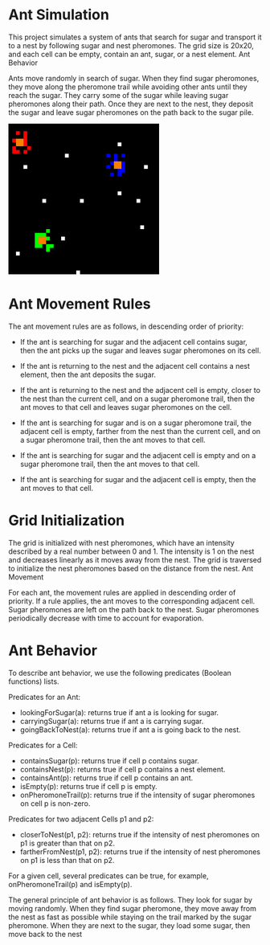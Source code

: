 # Ant Simulation

This project simulates a system of ants that search for sugar and transport it to a nest by following sugar and nest pheromones. The grid size is 20x20, and each cell can be empty, contain an ant, sugar, or a nest element.
Ant Behavior

Ants move randomly in search of sugar. When they find sugar pheromones, they move along the pheromone trail while avoiding other ants until they reach the sugar. They carry some of the sugar while leaving sugar pheromones along their path. Once they are next to the nest, they deposit the sugar and leave sugar pheromones on the path back to the sugar pile.

![GIF of program](anim.gif)

# Ant Movement Rules

The ant movement rules are as follows, in descending order of priority:

- If the ant is searching for sugar and the adjacent cell contains sugar, then the ant picks up the sugar and leaves sugar pheromones on its cell.

- If the ant is returning to the nest and the adjacent cell contains a nest element, then the ant deposits the sugar.

- If the ant is returning to the nest and the adjacent cell is empty, closer to the nest than the current cell, and on a sugar pheromone trail, then the ant moves to that cell and leaves sugar pheromones on the cell.

- If the ant is searching for sugar and is on a sugar pheromone trail, the adjacent cell is empty, farther from the nest than the current cell, and on a sugar pheromone trail, then the ant moves to that cell.

- If the ant is searching for sugar and the adjacent cell is empty and on a sugar pheromone trail, then the ant moves to that cell.

- If the ant is searching for sugar and the adjacent cell is empty, then the ant moves to that cell.

# Grid Initialization

The grid is initialized with nest pheromones, which have an intensity described by a real number between 0 and 1. The intensity is 1 on the nest and decreases linearly as it moves away from the nest. The grid is traversed to initialize the nest pheromones based on the distance from the nest.
Ant Movement

For each ant, the movement rules are applied in descending order of priority. If a rule applies, the ant moves to the corresponding adjacent cell. Sugar pheromones are left on the path back to the nest. Sugar pheromones periodically decrease with time to account for evaporation.

# Ant Behavior

To describe ant behavior, we use the following predicates (Boolean functions) lists.

Predicates for an Ant:

- lookingForSugar(a): returns true if ant a is looking for sugar.
- carryingSugar(a): returns true if ant a is carrying sugar.
- goingBackToNest(a): returns true if ant a is going back to the nest.

Predicates for a Cell:

- containsSugar(p): returns true if cell p contains sugar.
- containsNest(p): returns true if cell p contains a nest element.
- containsAnt(p): returns true if cell p contains an ant.
- isEmpty(p): returns true if cell p is empty.
- onPheromoneTrail(p): returns true if the intensity of sugar pheromones on cell p is non-zero.

Predicates for two adjacent Cells p1 and p2:

- closerToNest(p1, p2): returns true if the intensity of nest pheromones on p1 is greater than that on p2.
- fartherFromNest(p1, p2): returns true if the intensity of nest pheromones on p1 is less than that on p2.

For a given cell, several predicates can be true, for example, onPheromoneTrail(p) and isEmpty(p).

The general principle of ant behavior is as follows. They look for sugar by moving randomly. When they find sugar pheromone, they move away from the nest as fast as possible while staying on the trail marked by the sugar pheromone. When they are next to the sugar, they load some sugar, then move back to the nest
